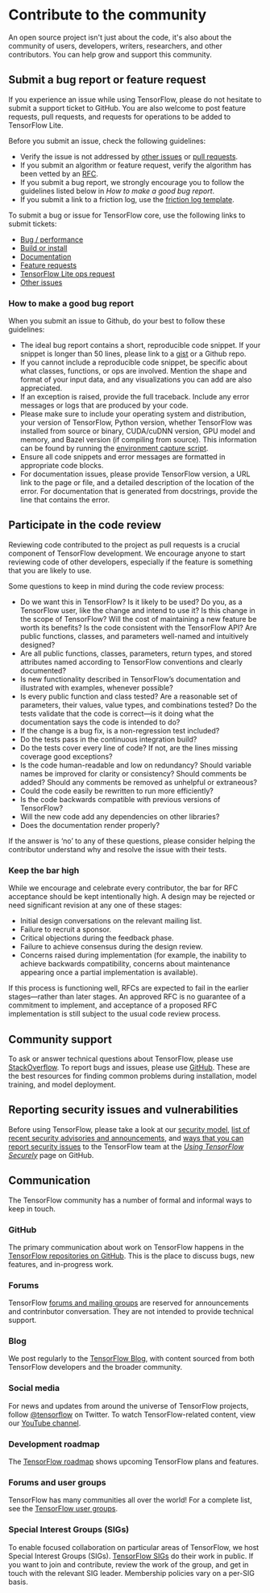 # Contribute to the community

An open source project isn't just about the code, it's also about the community of users, developers, writers, researchers, and other contributors. You can help grow and support this community.

## Submit a bug report or feature request

If you experience an issue while using TensorFlow, please do not hesitate to submit a support ticket to GitHub. You are also welcome to post feature requests, pull requests, and requests for operations to be added to TensorFlow Lite.

Before you submit an issue, check the following guidelines:

* Verify the issue is not addressed by [other issues](https://github.com/tensorflow/tensorflow/issues) or [pull requests](https://github.com/tensorflow/tensorflow/pulls). 
* If you submit an algorithm or feature request, verify the algorithm has been vetted by an [RFC](https://github.com/tensorflow/community/tree/master/rfcs).
* If you submit a bug report, we strongly encourage you to follow the guidelines listed below in *How to make a good bug report*.
* If you submit a link to a friction log, use the [friction log template](https://docs.google.com/document/d/1_-0Zzn0hqS4ltLwqWAHm41-MgE60_9zlKyPHr5c-HCs/edit?usp=sharing).

To submit a bug or issue for TensorFlow core, use the following links to submit tickets:

* [Bug / performance](https://github.com/tensorflow/tensorflow/issues/new?template=00-bug-performance-issue.md)
* [Build or install](https://github.com/tensorflow/tensorflow/issues/new?template=10-build-installation-issue.md)
* [Documentation](https://github.com/tensorflow/tensorflow/issues/new?template=20-documentation-issue.md)
* [Feature requests](https://github.com/tensorflow/tensorflow/issues/new?template=30-feature-request.md)
* [TensorFlow Lite ops request](https://github.com/tensorflow/tensorflow/issues/new?template=40-tflite-op-request.md)
* [Other issues](https://github.com/tensorflow/tensorflow/issues/new?template=50-other-issues.md)


### How to make a good bug report

When you submit an issue to Github, do your best to follow these guidelines:

* The ideal bug report contains a short, reproducible code snippet. If your snippet is longer than 50 lines, please link to a [gist](https://gist.github.com/) or a Github repo.
* If you cannot include a reproducible code snippet, be specific about what classes, functions, or ops are involved. Mention the shape and format of your input data, and any visualizations you can add are also appreciated.
* If an exception is raised, provide the full traceback. Include any error messages or logs that are produced by your code.
* Please make sure to include your operating system and distribution, your version of TensorFlow, Python version, whether TensorFlow was installed from source or binary, CUDA/cuDNN version, GPU model and memory, and Bazel version (if compiling from source). This information can be found by running the [environment capture script](https://github.com/tensorflow/tensorflow/tree/master/tools/tf_env_collect.sh).
* Ensure all code snippets and error messages are formatted in appropriate code blocks.
* For documentation issues, please provide TensorFlow version, a URL link to the page or file, and a detailed description of the location of the error. For documentation that is generated from docstrings, provide the line that contains the error.

## Participate in the code review

Reviewing code contributed to the project as pull requests is a crucial component of TensorFlow development. We encourage anyone to start reviewing code of other developers, especially if the feature is something that you are likely to use.

Some questions to keep in mind during the code review process:

* Do we want this in TensorFlow? Is it likely to be used? Do you, as a TensorFlow user, like the change and intend to use it? Is this change in the scope of TensorFlow? Will the cost of maintaining a new feature be worth its benefits?
Is the code consistent with the TensorFlow API? Are public functions, classes, and parameters well-named and intuitively designed?
* Are all public functions, classes, parameters, return types, and stored attributes named according to TensorFlow conventions and clearly documented?
* Is new functionality described in TensorFlow’s documentation and illustrated with examples, whenever possible?
* Is every public function and class tested? Are a reasonable set of parameters, their values, value types, and combinations tested? Do the tests validate that the code is correct—is it doing what the documentation says the code is intended to do?
* If the change is a bug fix, is a non-regression test included?
* Do the tests pass in the continuous integration build?
* Do the tests cover every line of code? If not, are the lines missing coverage good exceptions?
* Is the code human-readable and low on redundancy? Should variable names be improved for clarity or consistency? Should comments be added? Should any comments be removed as unhelpful or extraneous?
* Could the code easily be rewritten to run more efficiently?
* Is the code backwards compatible with previous versions of TensorFlow?
* Will the new code add any dependencies on other libraries?
* Does the documentation render properly?

If the answer is ‘no’ to any of these questions, please consider helping the contributor understand why and resolve the issue with their tests.

### Keep the bar high

While we encourage and celebrate every contributor, the bar for RFC acceptance should be kept intentionally high. A design may be rejected or need significant revision at any one of these stages:

* Initial design conversations on the relevant mailing list.
* Failure to recruit a sponsor.
* Critical objections during the feedback phase.
* Failure to achieve consensus during the design review.
* Concerns raised during implementation (for example, the inability to achieve backwards compatibility, concerns about maintenance appearing once a partial implementation is available).

If this process is functioning well, RFCs are expected to fail in the earlier stages—rather than later stages. An approved RFC is no guarantee of a commitment to implement, and acceptance of a proposed RFC implementation is still subject to the usual code review process.

## Community support

To ask or answer technical questions about TensorFlow, please use [StackOverflow](https://stackoverflow.com/questions/tagged/tensorflow). To report bugs and issues, please use [GitHub](http://www.github.com/tensorflow/tensorflow). These are the best resources for finding common problems during installation, model training, and model deployment.

## Reporting security issues and vulnerabilities

Before using TensorFlow, please take a look at our [security model](https://github.com/tensorflow/tensorflow/blob/master/SECURITY.md#tensorflow-models-are-programs), [list of recent security advisories and announcements](https://github.com/tensorflow/tensorflow/blob/master/tensorflow/security/index.md), and [ways that you can report security issues](https://github.com/tensorflow/tensorflow/blob/master/SECURITY.md#reporting-vulnerabilities) to the TensorFlow team at the [*Using TensorFlow Securely*](https://github.com/tensorflow/tensorflow/blob/master/SECURITY.md) page on GitHub.

## Communication

The TensorFlow community has a number of formal and informal ways to keep in touch.

### GitHub

The primary communication about work on TensorFlow happens in the [TensorFlow repositories on GitHub](https://github.com/tensorflow). This is the place to discuss bugs, new features, and in-progress work.

### Forums

TensorFlow [forums and mailing groups](../forums.md) are reserved for announcements and contrinbutor conversation. They are not intended to provide technical support.

### Blog

We post regularly to the [TensorFlow Blog](http://blog.tensorflow.org/), with content sourced from both TensorFlow developers and the broader community.

### Social media

For news and updates from around the universe of TensorFlow projects, follow [@tensorflow](https://twitter.com/tensorflow) on Twitter. To watch TensorFlow-related content, view our [YouTube channel](http://youtube.com/tensorflow/).

### Development roadmap

The [TensorFlow roadmap](../roadmap.md) shows upcoming TensorFlow plans and features.

### Forums and user groups

TensorFlow has many communities all over the world! For a complete list, see the [TensorFlow user groups](../groups.md).

### Special Interest Groups (SIGs)

To enable focused collaboration on particular areas of TensorFlow, we host Special Interest Groups (SIGs). [TensorFlow SIGs](../sig_playbook.md) do their work in public. If you want to join and contribute, review the work of the group, and get in touch with the relevant SIG leader. Membership policies vary on a per-SIG basis.
